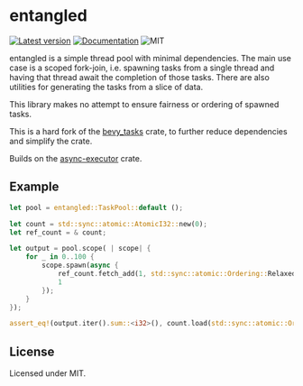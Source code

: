 # entangled
[![Latest version](https://img.shields.io/crates/v/entangled.svg)](https://crates.io/crates/entangled)
[![Documentation](https://docs.rs/entangled/badge.svg)](https://docs.rs/entangled)
![MIT](https://img.shields.io/badge/license-MIT-blue.svg)

entangled is a simple thread pool with minimal dependencies. The main use case is a scoped
fork-join, i.e. spawning tasks from a single thread and having that thread await the completion of
those tasks. There are also utilities for generating the tasks from a slice of data.

This library makes no attempt to ensure fairness or ordering of spawned tasks.

This is a hard fork of the [bevy_tasks](https://crates.io/crates/bevy_tasks) crate, to further
reduce dependencies and simplify the crate.

Builds on the [async-executor](https://crates.io/crates/async-executor) crate.

## Example

```rust
let pool = entangled::TaskPool::default ();

let count = std::sync::atomic::AtomicI32::new(0);
let ref_count = & count;

let output = pool.scope( | scope| {
    for _ in 0..100 {
        scope.spawn(async {
            ref_count.fetch_add(1, std::sync::atomic::Ordering::Relaxed);
            1
        });
    }
});

assert_eq!(output.iter().sum::<i32>(), count.load(std::sync::atomic::Ordering::Relaxed));
```

## License

Licensed under MIT.

